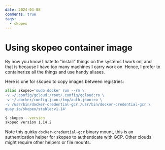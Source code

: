 ```yaml
---
date: 2024-03-08
comments: true
tags:
  - skopeo
---
```


# Using skopeo container image

By now you know I hate to "install" things on the systems I work on, and that is because I have too many machines I carry work on. Hence, I prefer to containerize all the things and use handy aliases.

Here is one for skopeo to copy images between registries:

```bash
alias skopeo='sudo docker run --rm \
-v ~/.config/gcloud:/root/.config/gcloud:ro \
-v ~/.docker/config.json:/tmp/auth.json:ro \
-v /usr/bin/docker-credential-gcr:/usr/bin/docker-credential-gcr \
quay.io/skopeo/stable:v1.14'
```

```bash
$ skopeo --version
skopeo version 1.14.2
```

Note this quirky `docker-credential-gcr` binary mount, this is an authentication helper for skopeo to authenticate with GCP.
Other clouds might require other helpers or file mounts.